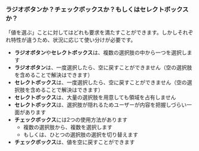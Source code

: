 ### ラジオボタンか？チェックボックスか？もしくはセレクトボックスか？

「値を選ぶ」ことに対してはどれも要求を満たすことができます。しかしそれぞれ特性が違うため、状況に応じて使い分けが必要です。

- **ラジオボタン**や**セレクトボックス**は、複数の選択肢の中から一つを選択します
- **ラジオボタン**は、一度選択したら、空に戻すことができません（空の選択肢を含めることで解決はできます）
- **セレクトボックス**は、一度選択したら、空に戻すことができません（空の選択肢を含めることで解決はできます）
- **セレクトボックス**は、大量の選択肢を用意しても領域を占有しません
- **セレクトボックス**は、選択肢が隠れるためユーザーが内容を把握しづらい一面があります
- **チェックボックス**には2つの使用方法があります
  - 複数の選択肢から、複数を選択します
  - もしくは、ひとつの選択肢の選択を切り替えます
- **チェックボックス**は、値を空に戻すことができます
